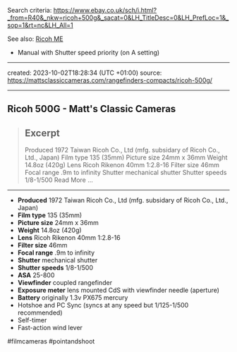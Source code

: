 Search criteria:
https://www.ebay.co.uk/sch/i.html?_from=R40&_nkw=ricoh+500g&_sacat=0&LH_TitleDesc=0&LH_PrefLoc=1&_sop=1&rt=nc&LH_All=1

See also: [Ricoh ME](http://www.matthewjshaw.com/vintage/equipment/ricoh-500-me.html)

* Manual with Shutter speed priority (on A setting)

---
created: 2023-10-02T18:28:34 (UTC +01:00)
source: https://mattsclassiccameras.com/rangefinders-compacts/ricoh-500g/

---
## Ricoh 500G - Matt's Classic Cameras

> ## Excerpt
> Produced 1972 Taiwan Ricoh Co., Ltd (mfg. subsidary of Ricoh Co., Ltd., Japan) Film type 135 (35mm) Picture size 24mm x 36mm Weight 14.8oz (420g) Lens Ricoh Rikenon 40mm 1:2.8-16 Filter size 46mm Focal range .9m to infinity Shutter mechanical shutter Shutter speeds 1/8-1/500 Read More ...

---
-   **Produced** 1972 Taiwan Ricoh Co., Ltd (mfg. subsidary of Ricoh Co., Ltd., Japan)
-   **Film type** 135 (35mm)
-   **Picture size** 24mm x 36mm
-   **Weight** 14.8oz (420g)
-   **Lens** Ricoh Rikenon 40mm 1:2.8-16
-   **Filter size** 46mm
-   **Focal range** .9m to infinity
-   **Shutter** mechanical shutter
-   **Shutter speeds** 1/8-1/500
-   **ASA** 25-800
-   **Viewfinder** coupled rangefinder
-   **Exposure meter** lens mounted CdS with viewfinder needle (aperture)
-   **Battery** originally 1.3v PX675 mercury
-   Hotshoe and PC Sync (syncs at any speed but 1/125-1/500 recommended)
-   Self-timer
-   Fast-action wind lever



#filmcameras #pointandshoot 